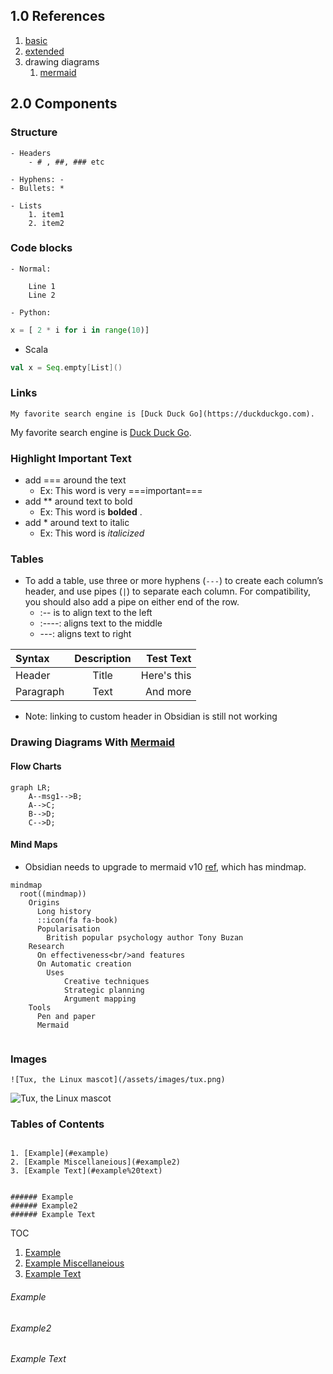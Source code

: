 

## 1.0 References
1. [basic](https://www.markdownguide.org/basic-syntax/)
2. [extended](https://www.markdownguide.org/extended-syntax/)
3. drawing diagrams
	1. [mermaid](https://mermaid.js.org/syntax/flowchart.html)



## 2.0 Components

### Structure
	- Headers
		- # , ##, ### etc

	- Hyphens: -
	- Bullets: *

	- Lists	
		1. item1
		2. item2


### Code blocks
	- Normal: 
```
	Line 1
	Line 2
```

	- Python: 
``` python
x = [ 2 * i for i in range(10)]
```

- Scala
``` scala
val x = Seq.empty[List]()
```



### Links
```
My favorite search engine is [Duck Duck Go](https://duckduckgo.com).
```
My favorite search engine is [Duck Duck Go](https://duckduckgo.com).




### Highlight Important Text
- add === around the text
	- Ex: This word is very ===important===
- add ** around text to bold
	- Ex: This word is **bolded** .  
- add * around text to italic
	- Ex: This word is *italicized*





### Tables
- To add a table, use three or more hyphens (`---`) to create each column’s header, and use pipes (`|`) to separate each column. For compatibility, you should also add a pipe on either end of the row.
	- :-- is to align text to the left
	- :----:  aligns text to the middle
	- ---: aligns text to right

| Syntax      | Description | Test Text     |
| :---        |    :----:   |          ---: |
| Header      | Title       | Here's this   |
| Paragraph   | Text        | And more      |

- Note: linking to custom header in Obsidian is still not working




### Drawing Diagrams With [Mermaid](https://mermaid.js.org/syntax/flowchart.html)

#### Flow Charts


```mermaid
graph LR;
    A--msg1-->B;
    A-->C;
    B-->D;
    C-->D;
```


#### Mind Maps
- Obsidian needs to upgrade to mermaid v10 [ref](https://forum.obsidian.md/t/mermaid-mindmap-and-timeline-feature-not-available-in-obsidian/47125/10), which has mindmap.
```mermaid
mindmap
  root((mindmap))
    Origins
      Long history
      ::icon(fa fa-book)
      Popularisation
        British popular psychology author Tony Buzan
    Research
      On effectiveness<br/>and features
      On Automatic creation
        Uses
            Creative techniques
            Strategic planning
            Argument mapping
    Tools
      Pen and paper
      Mermaid


```



### Images
```
![Tux, the Linux mascot](/assets/images/tux.png)
```

![Tux, the Linux mascot](/assets/images/tux.png)


### Tables of Contents
```

1. [Example](#example)
2. [Example Miscellaneious](#example2)
3. [Example Text](#example%20text)


###### Example
###### Example2
###### Example Text

```
 TOC
1. [Example](#example)
2. [Example Miscellaneious](#example2)
3. [Example Text](#example%20text)


###### Example
###### Example2
###### Example Text


